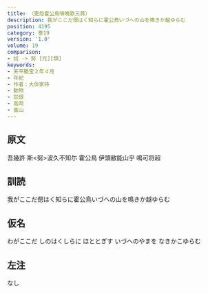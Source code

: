 ```yaml
---
title: （更怨霍公鳥哢晩歌三首）
description: 我がここだ偲はく知らに霍公鳥いづへの山を鳴きか越ゆらむ
position: 4195
category: 巻19
version: '1.0'
volume: 19
comparison:
- 奴 -> 努 [元][類]
keywords:
- 天平勝宝２年４月
- 年紀
- 作者：大伴家持
- 動物
- 怨恨
- 高岡
- 富山
---
```


## 原文

吾幾許 斯<努>波久不知尓 霍公鳥 伊頭敝能山乎 鳴可将超

## 訓読

我がここだ偲はく知らに霍公鳥いづへの山を鳴きか越ゆらむ

## 仮名

わがここだ しのはくしらに ほととぎす いづへのやまを なきかこゆらむ

## 左注

なし
